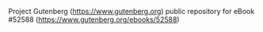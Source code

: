 Project Gutenberg (https://www.gutenberg.org) public repository for
eBook #52588 (https://www.gutenberg.org/ebooks/52588)
